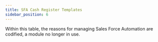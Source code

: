 ```yaml
---
title: SFA Cash Register Templates
sidebar_position: 6
---
```


Within this table, the reasons for managing Sales Force Automation are codified, a module no longer in use.